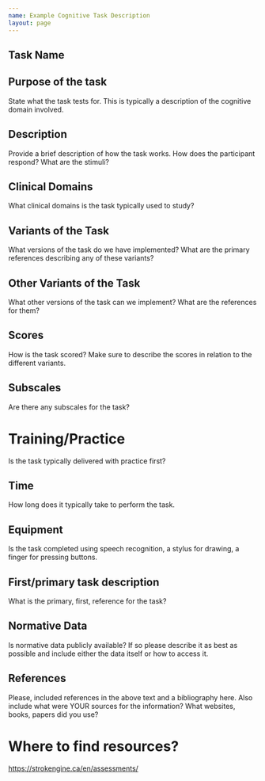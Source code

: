 ```yaml
---
name: Example Cognitive Task Description
layout: page
---
```

## Task Name
## Purpose of the task
State what the task tests for. This is typically a description of the cognitive domain involved.
## Description
Provide a brief description of how the task works. 
How does the participant respond?
What are the stimuli?
## Clinical Domains
What clinical domains is the task typically used to study?
## Variants of the Task
What versions of the task do we have implemented?
What are the primary references describing any of these variants?
## Other Variants of the Task
What other versions of the task can we implement?
What are the references for them?
## Scores
How is the task scored?
Make sure to describe the scores in relation to the different variants.
## Subscales
Are there any subscales for the task?
# Training/Practice
Is the task typically delivered with practice first?
## Time
How long does it typically take to perform the task.
## Equipment
Is the task completed using speech recognition, a stylus for drawing, a finger for pressing buttons.
## First/primary task description
What is the primary, first, reference for the task?
## Normative Data
Is normative data publicly available? 
If so please describe it as best as possible and include either the data itself or how to access it.
## References
Please, included references in the above text and a bibliography here. Also include what were YOUR sources for the information? What websites, books, papers did you use?

# Where to find resources?
https://strokengine.ca/en/assessments/